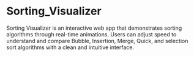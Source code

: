 # Sorting_Visualizer
Sorting Visualizer is an interactive web app that demonstrates sorting algorithms through real-time animations. Users can adjust speed to understand and compare Bubble, Insertion, Merge, Quick, and selection sort algorithms with a clean and intuitive interface.
